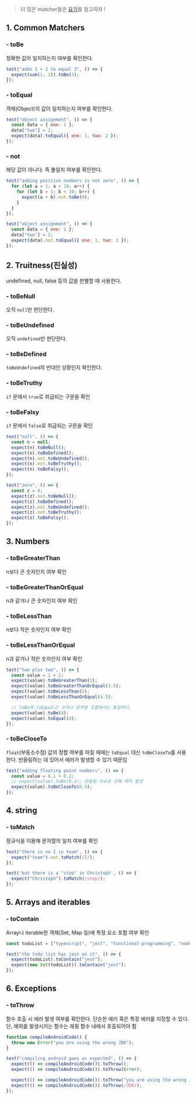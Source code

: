 ﻿> 더 많은 matcher들은 [요기](https://jestjs.io/docs/expect)를 참고하자 !

## 1. Common Matchers

### - toBe

정확한 값이 일치하는지 여부를 확인한다.

```jsx
test("adds 1 + 2 to equal 3", () => {
  expect(sum(1, 2)).toBe(3);
});
```

### - toEqual

객체(Object)의 값이 일치하는지 여부를 확인한다.

```jsx
test("object assignment", () => {
  const data = { one: 1 };
  data["two"] = 2;
  expect(data).toEqual({ one: 1, two: 2 });
});
```

### - not

해당 값이 아니다. 즉 불일치 여부를 확인한다.

```jsx
test("adding positive numbers is not zero", () => {
  for (let a = 1; a < 10; a++) {
    for (let b = 1; b < 10; b++) {
      expect(a + b).not.toBe(0);
    }
  }
});

test("object assignment", () => {
  const data = { one: 1 };
  data["two"] = 2;
  expect(data).not.toEqual({ one: 1, two: 3 });
});
```

## 2. Truitness(진실성)

undefined, null, false 등의 값을 판별할 때 사용한다.

### - toBeNull

오직 `null`만 판단한다.

### - toBeUndefined

오직 `undefined`만 판단한다.

### - toBeDefined

`toBeUndefined`의 반대인 상황인지 확인한다.

### - toBeTruthy

`if` 문에서 `true`로 취급되는 구문을 확인

### - toBeFalsy

`if` 문에서 `false`로 취급되는 구문을 확인

```jsx
test("null", () => {
  const n = null;
  expect(n).toBeNull();
  expect(n).toBeDefined();
  expect(n).not.toBeUndefined();
  expect(n).not.toBeTruthy();
  expect(n).toBeFalsy();
});

test("zero", () => {
  const z = 0;
  expect(z).not.toBeNull();
  expect(z).toBeDefined();
  expect(z).not.toBeUndefined();
  expect(z).not.toBeTruthy();
  expect(z).toBeFalsy();
});
```

## 3. Numbers

### - toBeGreaterThan

n보다 큰 숫자인지 여부 확인

### - toBeGreaterThanOrEqual

n과 같거나 큰 숫자인지 여부 확인

### - toBeLessThan

n보다 작은 숫자인지 여부 확인

### - toBeLessThanOrEqual

n과 같거나 작은 숫자인지 여부 확인

```jsx
test("two plus two", () => {
  const value = 2 + 2;
  expect(value).toBeGreaterThan(3);
  expect(value).toBeGreaterThanOrEqual(3.5);
  expect(value).toBeLessThan(5);
  expect(value).toBeLessThanOrEqual(4.5);

  // toBe와 toEqual은 숫자나 문자열 조합에서는 동일하다.
  expect(value).toBe(4);
  expect(value).toEqual(4);
});
```

### - toBeCloseTo

`float`(부동소수점) 값의 정합 여부를 따질 때에는 `toEqual` 대신 `toBeCloseTo`를 사용한다.
반올림하는 데 있어서 에러가 발생할 수 있기 때문임

```jsx
test("adding floating point numbers", () => {
  const value = 0.1 + 0.2;
  // expect(value).toBe(0.3); 반올림 이슈로 인해 에러 발생
  expect(value).toBeCloseTo(0.3);
});
```

## 4. string

### - toMatch

정규식을 이용해 문자열의 일치 여부를 확인

```jsx
test("there is no I in team", () => {
  expect("team").not.toMatch(/I/);
});

test('but there is a "stop" in Christoph', () => {
  expect("Christoph").toMatch(/stop/);
});
```

## 5. Arrays and iterables

### - toContain

Array나 iterable한 객체(Set, Map 등)에 특정 요소 포함 여부 확인

```jsx
const todoList = ["typescript", "jest", "functional-programming", "node.js", "swr"];

test("the todo list has jest on it", () => {
  expect(todoList).toContain("jest");
  expect(new Set(todoList)).toContain("jest");
});
```

## 6. Exceptions

### - toThrow

함수 호출 시 에러 발생 여부를 확인한다. 단순한 에러 혹은 특정 에러를 지정할 수 있다.
단, 예외를 발생시키는 함수는 래핑 함수 내에서 호출되어야 함

```jsx
function compileAndroidCode() {
  throw new Error("you are using the wrong JDK");
}

test("compiling android goes as expected", () => {
  expect(() => compileAndroidCode()).toThrow();
  expect(() => compileAndroidCode()).toThrow(Error);

  expect(() => compileAndroidCode()).toThrow("you are using the wrong JDK");
  expect(() => compileAndroidCode()).toThrow(/JDK/);
});
```
